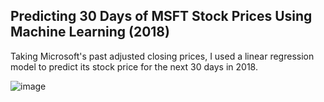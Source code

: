 ## Predicting 30 Days of MSFT Stock Prices Using Machine Learning (2018)
Taking Microsoft's past adjusted closing prices, I used a linear regression model to predict its stock price for the next 30 days in 2018.

![image](https://github.com/ShaunB1/msft-stock-prediction/assets/51792193/24504ee2-b441-408f-9cbb-e4291dce4e79)
